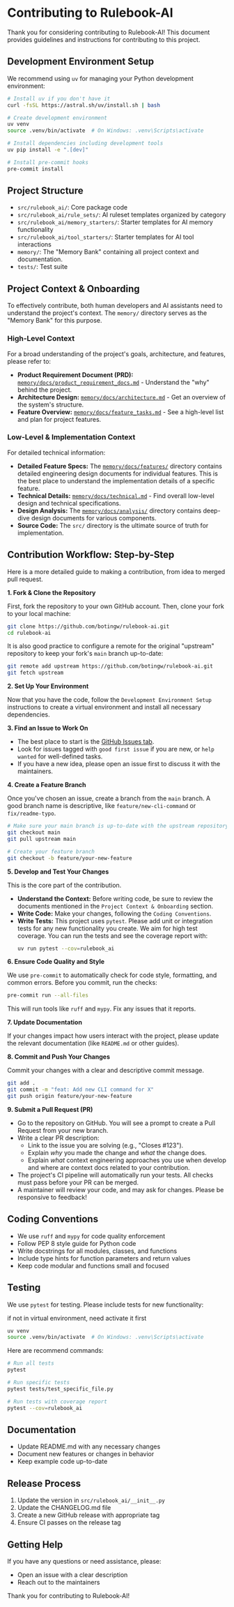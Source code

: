# Contributing to Rulebook-AI

Thank you for considering contributing to Rulebook-AI! This document provides guidelines and instructions for contributing to this project.

## Development Environment Setup

We recommend using `uv` for managing your Python development environment:

```bash
# Install uv if you don't have it
curl -fsSL https://astral.sh/uv/install.sh | bash

# Create development environment
uv venv
source .venv/bin/activate  # On Windows: .venv\Scripts\activate

# Install dependencies including development tools
uv pip install -e ".[dev]"

# Install pre-commit hooks
pre-commit install
```

## Project Structure

- `src/rulebook_ai/`: Core package code
- `src/rulebook_ai/rule_sets/`: AI ruleset templates organized by category
- `src/rulebook_ai/memory_starters/`: Starter templates for AI memory functionality
- `src/rulebook_ai/tool_starters/`: Starter templates for AI tool interactions
- `memory/`: The "Memory Bank" containing all project context and documentation.
- `tests/`: Test suite

## Project Context & Onboarding

To effectively contribute, both human developers and AI assistants need to understand the project's context. The `memory/` directory serves as the "Memory Bank" for this purpose.

### High-Level Context

For a broad understanding of the project's goals, architecture, and features, please refer to:

- **Product Requirement Document (PRD):** [`memory/docs/product_requirement_docs.md`](./memory/docs/product_requirement_docs.md) - Understand the "why" behind the project.
- **Architecture Design:** [`memory/docs/architecture.md`](./memory/docs/architecture.md) - Get an overview of the system's structure.
- **Feature Overview:** [`memory/docs/feature_tasks.md`](./memory/docs/feature_tasks.md) - See a high-level list and plan for project features.

### Low-Level & Implementation Context

For detailed technical information:

- **Detailed Feature Specs:** The [`memory/docs/features/`](./memory/docs/features/) directory contains detailed engineering design documents for individual features. This is the best place to understand the implementation details of a specific feature.
- **Technical Details:** [`memory/docs/technical.md`](./memory/docs/technical.md) - Find overall low-level design and technical specifications.
- **Design Analysis:** The [`memory/docs/analysis/`](./memory/docs/analysis/) directory contains deep-dive design documents for various components.
- **Source Code:** The `src/` directory is the ultimate source of truth for implementation.

## Contribution Workflow: Step-by-Step

Here is a more detailed guide to making a contribution, from idea to merged pull request.

**1. Fork & Clone the Repository**

First, fork the repository to your own GitHub account. Then, clone your fork to your local machine:

```bash
git clone https://github.com/botingw/rulebook-ai.git
cd rulebook-ai
```

It is also good practice to configure a remote for the original "upstream" repository to keep your fork's `main` branch up-to-date:

```bash
git remote add upstream https://github.com/botingw/rulebook-ai.git
git fetch upstream
```

**2. Set Up Your Environment**

Now that you have the code, follow the `Development Environment Setup` instructions to create a virtual environment and install all necessary dependencies.

**3. Find an Issue to Work On**

- The best place to start is the [GitHub Issues tab](https://github.com/botingw/rulebook-ai/issues).
- Look for issues tagged with `good first issue` if you are new, or `help wanted` for well-defined tasks.
- If you have a new idea, please open an issue first to discuss it with the maintainers.

**4. Create a Feature Branch**

Once you've chosen an issue, create a branch from the `main` branch. A good branch name is descriptive, like `feature/new-cli-command` or `fix/readme-typo`.

```bash
# Make sure your main branch is up-to-date with the upstream repository
git checkout main
git pull upstream main

# Create your feature branch
git checkout -b feature/your-new-feature
```

**5. Develop and Test Your Changes**

This is the core part of the contribution.

- **Understand the Context:** Before writing code, be sure to review the documents mentioned in the `Project Context & Onboarding` section.
- **Write Code:** Make your changes, following the `Coding Conventions`.
- **Write Tests:** This project uses `pytest`. Please add unit or integration tests for any new functionality you create. We aim for high test coverage. You can run the tests and see the coverage report with:
  ```bash
  uv run pytest --cov=rulebook_ai
  ```

**6. Ensure Code Quality and Style**

We use `pre-commit` to automatically check for code style, formatting, and common errors. Before you commit, run the checks:

```bash
pre-commit run --all-files
```
This will run tools like `ruff` and `mypy`. Fix any issues that it reports.

**7. Update Documentation**

If your changes impact how users interact with the project, please update the relevant documentation (like `README.md` or other guides).

**8. Commit and Push Your Changes**

Commit your changes with a clear and descriptive commit message.

```bash
git add .
git commit -m "feat: Add new CLI command for X"
git push origin feature/your-new-feature
```

**9. Submit a Pull Request (PR)**

- Go to the repository on GitHub. You will see a prompt to create a Pull Request from your new branch.
- Write a clear PR description:
    - Link to the issue you are solving (e.g., "Closes #123").
    - Explain *why* you made the change and *what* the change does.
    - Explain *what* context engineering approaches you use when develop and where are context docs related to your contribution.
- The project's CI pipeline will automatically run your tests. All checks must pass before your PR can be merged.
- A maintainer will review your code, and may ask for changes. Please be responsive to feedback!

## Coding Conventions

- We use `ruff` and `mypy` for code quality enforcement
- Follow PEP 8 style guide for Python code
- Write docstrings for all modules, classes, and functions
- Include type hints for function parameters and return values
- Keep code modular and functions small and focused

## Testing

We use `pytest` for testing. Please include tests for new functionality:

if not in virtual environment, need activate it first
```bash
uv venv
source .venv/bin/activate  # On Windows: .venv\Scripts\activate
```
Here are recommend commands:

```bash
# Run all tests
pytest

# Run specific tests
pytest tests/test_specific_file.py

# Run tests with coverage report
pytest --cov=rulebook_ai
```

## Documentation

- Update README.md with any necessary changes
- Document new features or changes in behavior
- Keep example code up-to-date

## Release Process

1. Update the version in `src/rulebook_ai/__init__.py`
2. Update the CHANGELOG.md file
3. Create a new GitHub release with appropriate tag
4. Ensure CI passes on the release tag

## Getting Help

If you have any questions or need assistance, please:
- Open an issue with a clear description
- Reach out to the maintainers

Thank you for contributing to Rulebook-AI!
